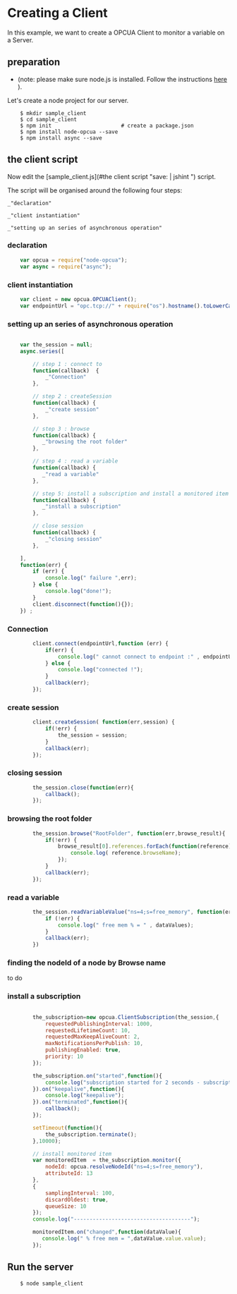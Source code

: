 
# Creating a Client

In this example, we want to create a OPCUA Client to monitor a variable on a Server.


## preparation

* (note: please make sure node.js is installed. Follow the instructions [here](http://nodejs.org/) ).


Let's create a node project for our server.

``` shell
    $ mkdir sample_client
    $ cd sample_client
    $ npm init                      # create a package.json
    $ npm install node-opcua --save
    $ npm install async --save
```


## the client script

Now edit the [sample_client.js](#the client script "save: | jshint ") script.

The script will be organised around the following four steps:

    _"declaration"

    _"client instantiation"

    _"setting up an series of asynchronous operation"



### declaration

```javascript
    var opcua = require("node-opcua");
    var async = require("async");
```

### client instantiation

```javascript
    var client = new opcua.OPCUAClient();
    var endpointUrl = "opc.tcp://" + require("os").hostname().toLowerCase() + ":4334/UA/SampleServer";
```


### setting up an series of asynchronous operation

```javascript

    var the_session = null;
    async.series([

        // step 1 : connect to
        function(callback)  {
            _"Connection"
        },

        // step 2 : createSession
        function(callback) {
            _"create session"
        },

        // step 3 : browse
        function(callback) {
           _"browsing the root folder"
        },

        // step 4 : read a variable
        function(callback) {
           _"read a variable"
        },

        // step 5: install a subscription and install a monitored item for 10 seconds
        function(callback) {
           _"install a subscription"
        },

        // close session
        function(callback) {
            _"closing session"
        },

    ],
    function(err) {
        if (err) {
            console.log(" failure ",err);
        } else {
            console.log("done!");
        }
        client.disconnect(function(){});
    }) ;
```


### Connection

```javascript
        client.connect(endpointUrl,function (err) {
            if(err) {
                console.log(" cannot connect to endpoint :" , endpointUrl );
            } else {
                console.log("connected !");
            }
            callback(err);
        });
```

### create session

```javascript
        client.createSession( function(err,session) {
            if(!err) {
                the_session = session;
            }
            callback(err);
        });
```

### closing session

```javascript
        the_session.close(function(err){
            callback();
        });
```

### browsing the root folder

```javascript
        the_session.browse("RootFolder", function(err,browse_result){
            if(!err) {
                browse_result[0].references.forEach(function(reference) {
                    console.log( reference.browseName);
                });
            }
            callback(err);
        });
```


### read a variable

```javascript
        the_session.readVariableValue("ns=4;s=free_memory", function(err,dataValues,diagnostics) {
            if (!err) {
                console.log(" free mem % = " , dataValues);
            }
            callback(err);
        })
```

### finding the nodeId of a node by Browse name

to do


### install a subscription

```javascript

        the_subscription=new opcua.ClientSubscription(the_session,{
            requestedPublishingInterval: 1000,
            requestedLifetimeCount: 10,
            requestedMaxKeepAliveCount: 2,
            maxNotificationsPerPublish: 10,
            publishingEnabled: true,
            priority: 10
        });

        the_subscription.on("started",function(){
            console.log("subscription started for 2 seconds - subscriptionId=",the_subscription.subscriptionId);
        }).on("keepalive",function(){
            console.log("keepalive");
        }).on("terminated",function(){
            callback();
        });

        setTimeout(function(){
            the_subscription.terminate();
        },10000);

        // install monitored item
        var monitoredItem  = the_subscription.monitor({
            nodeId: opcua.resolveNodeId("ns=4;s=free_memory"),
            attributeId: 13
        },
        {
            samplingInterval: 100,
            discardOldest: true,
            queueSize: 10
        });
        console.log("-------------------------------------");

        monitoredItem.on("changed",function(dataValue){
           console.log(" % free mem = ",dataValue.value.value);
        });
```

## Run the server

``` sh
    $ node sample_client
```

